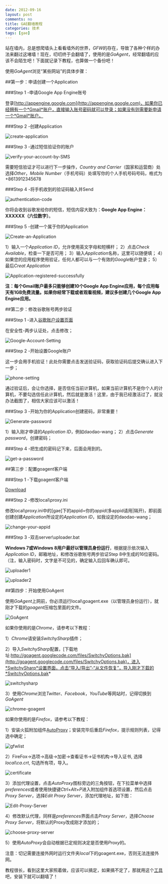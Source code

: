 ```yaml
---
date: 2012-09-16
layout: post
comments: no
title: GAE翻墙教程
categories: 技术
tags: [gae]
---
```


站在墙内，总是想爬墙头上看看墙外的世界，*GFW*的存在，导致了各种个样的办法来翻过这堵墙！现在，叨叨终于会翻墙了，使用的是*GoAgent*，经常翻墙的应该不会陌生吧！下面就记录下教程，也算做一个备份吧！

使用*GoAgent*浏览“某些网站”的具体步骤：

##第一步：申请创建一个Application

###Step 1 -申请Google App Engine账号

登录[http://appengine.google.com](http://appengine.google.com)，如果你已经拥有一个*Gmail*账户，直接输入账号密码就可以登录；如果没有则需要新申请一个*Gmail*账户。

###Step 2 -创建Application

![create-application](/uploads/2012/09/create-application.jpg)

###Step 3 -通过短信验证你的账户

![verify-your-account-by-SMS](/uploads/2012/09/verify-your-account-by-SMS.jpg)

需要短信验证才可以进行下一步操作，*Country and Carrier*（国家和运营商）处选择*Other*，*Mobile Number*（手机号码）处填写你的个人手机号码号码，格式为+8613912345678

###Step 4 -将手机收到的验证码输入并Send

![authentication-code](/uploads/2012/09/authentication-code.jpg)

你将会收到谷歌发给你的短信，短信内容大致为：**Google App Engine：XXXXXX（六位数字）**。

###Step 5 -创建一个属于你的Application

![Create-an-Application](/uploads/2012/09/Create-an-Application.jpg)

1）输入一个*Application ID*，允许使用英文字母和短横杆；
2）点击*Check Available*，检查一下是否可用；
3）输入*Application*名称，这里可以随便填；
4）如果您的应用程序使用验证，任何人都可以与一个有效的*Google*帐户登录；
5）最后*Creat Application*

![Application-registered-successfully](/uploads/2012/09/Application-registered-successfully.jpg)

**注：每个Gmail账户最多只能够创建10个Google App Engine应用，每个应用每天有1GB免费流量。如果你经常下载或者观看视频，建议多创建几个Google App Engine应用。**

##第二步：修改谷歌账号两步验证

###Step 1 -进入[谷歌账户设置页面](https://www.google.com/settings)

在安全性-两步认证处，点击修改；

![Google-Account-Setting](/uploads/2012/09/Google-Account-Setting.jpg)

###Step 2 -开始设置Google账户

这一步会用手机验证！此处你需要点击发送验证码，获取验证码后提交确认进入下一步；

![phone-setting](/uploads/2012/09/phone-setting.jpg)

通过验证后，会让你选择，是否信任当前计算机，如果当前计算机不是你个人的计算机，不要勾选信任此计算机，然后就是激活！这里，由于我已经激活过了，就没办法截图了，相信大家应该可以激活！

###Step 3 -开始为你的Application创建密码，非常重要！

![Generate-password](/uploads/2012/09/Generate-password.jpg)

1）输入刚才申请的*Application ID*，例如daodao-wang；
2）点击*Generate password*，创建密码；

###Step 4 -把生成的密码记下来，后面会用到的。

![get-a-password](/uploads/2012/09/get-a-password.jpg)

##第三步：配置goagent客户端

###Step 1 -下载goagent客户端

[Download](http://code.google.com/p/goagent/)

###Step 2 -修改local\proxy.ini

修改local\proxy.ini中的[gae]下的appid=你的*appid*(多appid请用|隔开)，即前面创建创建*Application*所设定的*Application ID*，如我设定的daodao-wang；

![change-your-appid](/uploads/2012/09/change-your-appid.jpg)

###Step 3 -双击server\uploader.bat

**Windows 7或Windows 8用户最好以管理员身份运行**，根据提示依次输入*Application ID*，邮箱地址，和修改谷歌账号两步验证Step 8中生成的16位密码。（注，输入密码时，文字是不可见的，确定输入后回车确认即可。

![uploader1](/uploads/2012/09/uploader1.jpg)

![uploader2](/uploads/2012/09/uploader2.jpg)

##第四步：开始使用GoAgent

使用*GoAgent*上网前，你必须运行local\goagent.exe（以管理员身份运行），就刚才下载的*goagent*压缩包里面的文件。

![GoAgent](/uploads/2012/09/GoAgent.jpg)

如果你使用的是*Chrome*，请参考以下教程：

1）*Chrome*请安装*SwitchySharp*插件；

2）导入*SwitchySharp*配置，[下载地址:http://goagent.googlecode.com/files/SwitchyOptions.bak](http://goagent.googlecode.com/files/SwitchyOptions.bak)，进入*SwitchySharp*设置界面，点击“导入/导出”-“从文件恢复”，导入刚才下载的*SwitchyOptions.bak*

![switchysharp](/uploads/2012/09/switchysharp.jpg)

3）使用*Chrome*浏览*Twitter*、*Facebook*，*YouTube*等网站时，记得切换到*GoAgent*

![chrome-goagent](/uploads/2012/09/chrome-goagent.jpg)

如果你使用的是*Firefox*，请参考以下教程：

1）安装火狐附加组件[AutoProxy](https://addons.mozilla.org/zh-cn/firefox/addon/autoproxy/)；安装完毕后重启*Firefox*，提示规则列表，记得选中确定；

![gfwlist](/uploads/2012/09/gfwlist.jpg)

2）FireFox->选项->高级->加密->查看证书->证书机构->导入证书, 选择*local\ca.crt*, 勾选所有项，导入。

![certificate](/uploads/2012/09/certificate.jpg)

3）添加代理设置，点击*AutoProxy*图标旁边的三角按钮，在下拉菜单中选择*preferences*或者使用快捷键*Ctrl+Alt+P*进入附加组件首选项设置，然后点击*Proxy Server*，选择*Edit Proxy Server*，添加代理地址，如下图：

![Edit-Proxy-Server](/uploads/2012/09/Edit-Proxy-Server.jpg)

4）修改默认代理，同样是*preferences*界面点击*Proxy Server*，选择*Choose Proxy Server*，将默认的Proxy改成刚才添加的；

![choose-proxy-server](/uploads/2012/09/choose-proxy-server.jpg)

5）使用*AutoProxy*会自动根据已定规则决定是否使用*Proxy*的。

注意：切记需要连接外网时运行文件夹*local*下的goagent.exe，否则无法连接外网。

教程很长，看到这里大家照着做，应该可以搞定，如果搞不定了，那就用这个[工具](https://code.google.com/p/icefox/)吧，安装下就可以翻墙了！
